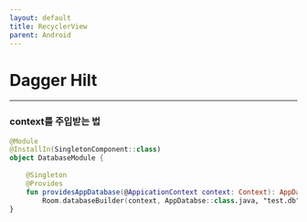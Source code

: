 ```yaml
---
layout: default
title: RecyclerView
parent: Android
---
```


# Dagger Hilt

---

### context를 주입받는 법

```kotlin
@Module
@InstallIn(SingletonComponent::class)
object DatabaseModule {
    
    @Singleton
    @Provides
    fun providesAppDatabase(@AppicationContext context: Context): AppDatabase =
        Room.databaseBuilder(context, AppDatabse::class.java, "test.db").build()
}
```